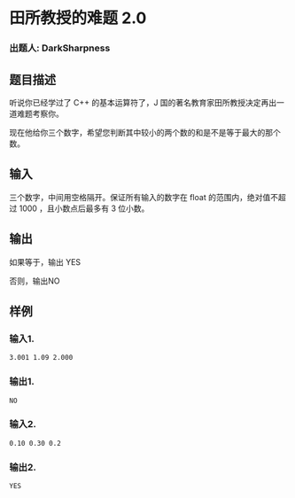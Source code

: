 # 田所教授的难题 2.0

### 出题人: DarkSharpness

## 题目描述

听说你已经学过了 C++ 的基本运算符了，J 国的著名教育家田所教授决定再出一道难题考察你。

现在他给你三个数字，希望您判断其中较小的两个数的和是不是等于最大的那个数。

## 输入

三个数字，中间用空格隔开。保证所有输入的数字在 float 的范围内，绝对值不超过 1000 ，且小数点后最多有 3 位小数。

## 输出

如果等于，输出 YES

否则，输出NO


## 样例

### 输入1.
```
3.001 1.09 2.000
```
### 输出1.
```
NO
```
### 输入2.
```
0.10 0.30 0.2
```
### 输出2.
```
YES
```
